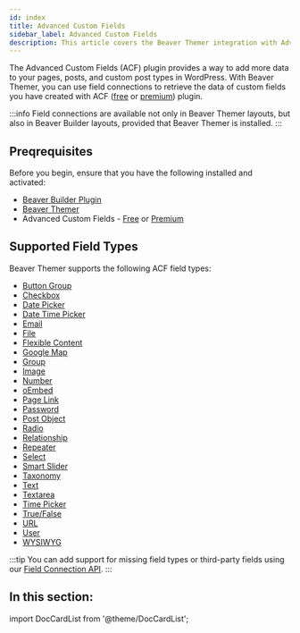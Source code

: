 ```yaml
---
id: index
title: Advanced Custom Fields
sidebar_label: Advanced Custom Fields
description: This article covers the Beaver Themer integration with Advanced Custom Fields.
---
```


<!-- Do not remove!
Adds class to body for styling this pages list 
-->
<head>
  <body className="ul-col-2"/>
</head>

The Advanced Custom Fields (ACF) plugin provides a way to add more data to your pages, posts, and custom post types in WordPress. With Beaver Themer, you can use field connections to retrieve the data of custom fields you have created with ACF ([free](https://wordpress.org/plugins/advanced-custom-fields/) or [premium](https://www.advancedcustomfields.com/pro/)) plugin.

:::info
Field connections are available not only in Beaver Themer layouts, but also in Beaver Builder layouts, provided that Beaver Themer is installed.
:::

## Preqrequisites

Before you begin, ensure that you have the following installed and activated:

* [Beaver Builder Plugin](https://www.wpbeaverbuilder.com/)
* [Beaver Themer](https://www.wpbeaverbuilder.com/beaver-themer/)
* Advanced Custom Fields - [Free](https://wordpress.org/plugins/advanced-custom-fields/) or [Premium](https://www.advancedcustomfields.com/pro/)

## Supported Field Types

Beaver Themer supports the following ACF field types:

* [Button Group](field-types/button-group.md)
* [Checkbox](field-types/checkbox.md)
* [Date Picker](field-types/date-picker.md)
* [Date Time Picker](field-types/date-time-picker.md)
* [Email](field-types/email.md)
* [File](field-types/file.md)
* [Flexible Content](field-types/flexible-content.md)
* [Google Map](field-types/google-map.md)
* [Group](field-types/group.md)
* [Image](field-types/image.md)
* [Number](field-types/number.md)
* [oEmbed](field-types/oembed.md)
* [Page Link](field-types/page-link.md)
* [Password](field-types/password.md)
* [Post Object](field-types/post-object.md)
* [Radio](field-types/radio-button.md)
* [Relationship](field-types/relationship.md)
* [Repeater](field-types/repeater.md)
* [Select](field-types/select.md)
* [Smart Slider](field-types/smart-slider.md)
* [Taxonomy](field-types/taxonomy.md)
* [Text](field-types/text.md)
* [Textarea](field-types/text-area.md)
* [Time Picker](field-types/time-picker.md)
* [True/False](field-types/true-false.md)
* [URL](field-types/url.md)
* [User](field-types/user.md)
* [WYSIWYG](field-types/wysiwyg.md)

:::tip
You can add support for missing field types or third-party fields using our [Field Connection API](../../developer/customize-field-connections-themer.md).
:::

## In this section:

import DocCardList from '@theme/DocCardList';

<DocCardList />
